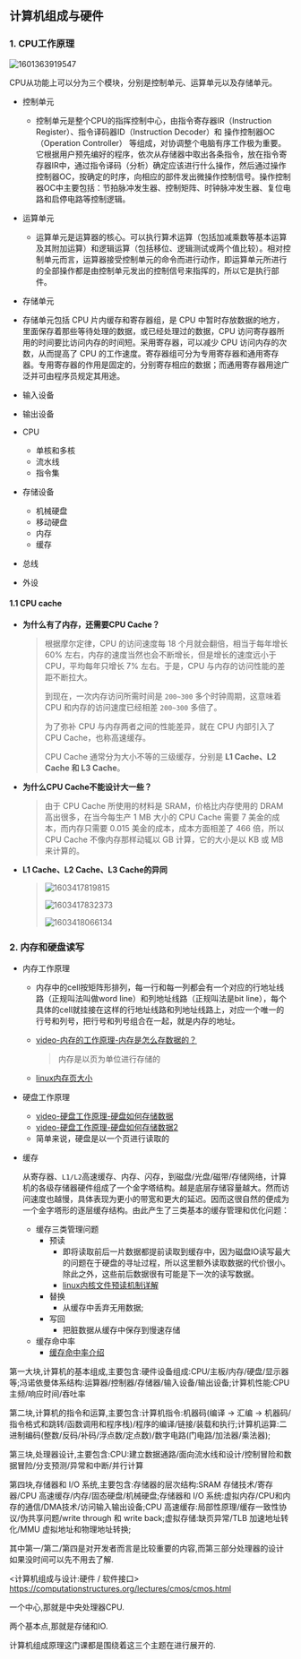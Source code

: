 ## 计算机组成与硬件

### 1. CPU工作原理

![1601363919547](https://s2.loli.net/2022/01/21/xUvaARYc1yFNWK4.png)

CPU从功能上可以分为三个模块，分别是控制单元、运算单元以及存储单元。

* 控制单元
  *  控制单元是整个CPU的指挥控制中心，由指令寄存器IR（Instruction Register）、指令译码器ID（Instruction Decoder）和 操作控制器OC（Operation Controller） 等组成，对协调整个电脑有序工作极为重要。它根据用户预先编好的程序，依次从存储器中取出各条指令，放在指令寄存器IR中，通过指令译码（分析）确定应该进行什么操作，然后通过操作控制器OC，按确定的时序，向相应的部件发出微操作控制信号。操作控制器OC中主要包括：节拍脉冲发生器、控制矩阵、时钟脉冲发生器、复位电路和启停电路等控制逻辑。 
* 运算单元
  * 运算单元是运算器的核心。可以执行算术运算（包括加减乘数等基本运算及其附加运算）和逻辑运算（包括移位、逻辑测试或两个值比较）。相对控制单元而言，运算器接受控制单元的命令而进行动作，即运算单元所进行的全部操作都是由控制单元发出的控制信号来指挥的，所以它是执行部件。 
*  存储单元
  * 存储单元包括 CPU 片内缓存和寄存器组，是 CPU 中暂时存放数据的地方，里面保存着那些等待处理的数据，或已经处理过的数据，CPU 访问寄存器所用的时间要比访问内存的时间短。采用寄存器，可以减少 CPU 访问内存的次数，从而提高了 CPU 的工作速度。寄存器组可分为专用寄存器和通用寄存器。专用寄存器的作用是固定的，分别寄存相应的数据；而通用寄存器用途广泛并可由程序员规定其用途。 
* 输入设备
* 输出设备

* CPU
  * 单核和多核
  * 流水线
  * 指令集
* 存储设备
  * 机械硬盘
  * 移动硬盘
  * 内存
  * 缓存
* 总线
* 外设


#### 1.1 CPU cache

* **为什么有了内存，还需要CPU Cache？**

  > 根据摩尔定律，CPU 的访问速度每 18 个月就会翻倍，相当于每年增长 60% 左右，内存的速度当然也会不断增长，但是增长的速度远小于 CPU，平均每年只增长 7% 左右。于是，CPU 与内存的访问性能的差距不断拉大。
  >
  > 到现在，一次内存访问所需时间是 `200~300` 多个时钟周期，这意味着 CPU 和内存的访问速度已经相差 `200~300` 多倍了。
  >
  > 为了弥补 CPU 与内存两者之间的性能差异，就在 CPU 内部引入了  CPU Cache，也称高速缓存。
  >
  > CPU Cache 通常分为大小不等的三级缓存，分别是 **L1 Cache、L2 Cache 和 L3 Cache**。

* **为什么CPU Cache不能设计大一些？**

  >  由于 CPU Cache 所使用的材料是 SRAM，价格比内存使用的 DRAM 高出很多，在当今每生产 1 MB 大小的 CPU Cache 需要 7 美金的成本，而内存只需要 0.015 美金的成本，成本方面相差了 466 倍，所以 CPU Cache 不像内存那样动辄以 GB 计算，它的大小是以 KB 或 MB 来计算的。 

* **L1 Cache、L2 Cache、L3 Cache的异同**

  > ![1603417819815](https://s2.loli.net/2022/01/21/WTMymqc8G19jK6b.png)
  >
  > ![1603417832373](https://s2.loli.net/2022/01/21/4qax7vWJnIHjRD9.png)
  >
  > ![1603418066134](https://s2.loli.net/2022/01/21/Mpujv91qI3eSw2C.png)

### 2. 内存和硬盘读写

- 内存工作原理

  - 内存中的cell按矩阵形排列，每一行和每一列都会有一个对应的行地址线路（正规叫法叫做word line）和列地址线路（正规叫法是bit line），每个具体的cell就挂接在这样的行地址线路和列地址线路上，对应一个唯一的行号和列号，把行号和列号组合在一起，就是内存的地址。

  - [video-内存的工作原理-内存是怎么存数据的？](https://www.youtube.com/watch?v=aO_kBa9DzPQ)

    > 内存是以页为单位进行存储的

  - [linux内存页大小](https://blog.csdn.net/qq_35995514/article/details/113060907)

- 硬盘工作原理
  - [video-硬盘工作原理-硬盘如何存储数据](https://www.youtube.com/watch?v=svhIPM2VT8U)
  - [video-硬盘工作原理-硬盘如何存储数据2](https://www.youtube.com/watch?v=UNLEvvmcyWA)
  - 简单来说，硬盘是以一个页进行读取的

- 缓存

  ​	从寄存器、`L1/L2`高速缓存、内存、闪存，到磁盘/光盘/磁带/存储网络，计算机的各级存储器硬件组成了一个金字塔结构。越是底层存储容量越大。然而访问速度也越慢，具体表现为更小的带宽和更大的延迟。因而这很自然的便成为一个金字塔形的逐层缓存结构。由此产生了三类基本的缓存管理和优化问题：

  - 缓存三类管理问题
    - 预读
      - 即将读取前后一片数据都提前读取到缓存中，因为磁盘IO读写最大的问题在于硬盘的寻址过程，所以这里额外读取数据的代价很小。除此之外，这些前后数据很有可能是下一次的读写数据。
      - [linux内核文件预读机制详解](https://blog.csdn.net/kunyus/article/details/104620057)
    - 替换
      - 从缓存中丢弃无用数据;
    - 写回
      - 把脏数据从缓存中保存到慢速存储
  - 缓存命中率
    - [缓存命中率介绍](https://blog.csdn.net/qq_22585453/article/details/110080900)


第一大块,计算机的基本组成,主要包含:硬件设备组成:CPU/主板/内存/硬盘/显示器等;冯诺依曼体系结构:运算器/控制器/存储器/输入设备/输出设备;计算机性能:CPU 主频/响应时间/吞吐率

第二块,计算机的指令和运算,主要包含:计算机指令:机器码(编译 -> 汇编 -> 机器码/指令格式和跳转/函数调用和程序栈)/程序的编译/链接/装载和执行;计算机运算:二进制编码(整数/反码/补码/浮点数/定点数)/数字电路(门电路/加法器/乘法器);

第三块,处理器设计,主要包含:CPU:建立数据通路/面向流水线和设计/控制冒险和数据冒险/分支预测/异常和中断/并行计算

第四块,存储器和 I/O 系统,主要包含:存储器的层次结构:SRAM 存储技术/寄存器/CPU 高速缓存/内存/固态硬盘/机械硬盘;存储器和 I/O 系统:虚拟内存/CPU和内存的通信/DMA技术/访问输入输出设备;CPU 高速缓存:局部性原理/缓存一致性协议/伪共享问题/write through 和 write back;虚拟存储:缺页异常/TLB 加速地址转化/MMU 虚拟地址和物理地址转换;

其中第一/第二/第四是对开发者而言是比较重要的内容,而第三部分处理器的设计如果没时间可以先不用去了解.


<计算机组成与设计:硬件 / 软件接口>
https://computationstructures.org/lectures/cmos/cmos.html

一个中心,那就是中央处理器CPU.

两个基本点,那就是存储和IO.

计算机组成原理这门课都是围绕着这三个主题在进行展开的.